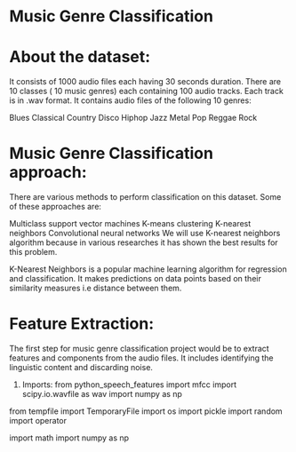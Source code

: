 # Music Genre Classification

# About the dataset:
It consists of 1000 audio files each having 30 seconds duration. There are 10 classes ( 10 music genres) each containing 100 audio tracks. Each track is in .wav format. It contains audio files of the following 10 genres:

Blues
Classical
Country
Disco
Hiphop
Jazz
Metal
Pop
Reggae
Rock

# Music Genre Classification approach:
There are various methods to perform classification on this dataset. Some of these approaches are:

Multiclass support vector machines
K-means clustering
K-nearest neighbors
Convolutional neural networks
We will use K-nearest neighbors algorithm because in various researches it has shown the best results for this problem.

K-Nearest Neighbors is a popular machine learning algorithm for regression and classification. It makes predictions on data points based on their similarity measures i.e distance between them.

# Feature Extraction:
The first step for music genre classification project would be to extract features and components from the audio files. It includes identifying the linguistic content and discarding noise.

1. Imports:
from python_speech_features import mfcc
import scipy.io.wavfile as wav
import numpy as np

from tempfile import TemporaryFile
import os
import pickle
import random 
import operator

import math
import numpy as np
